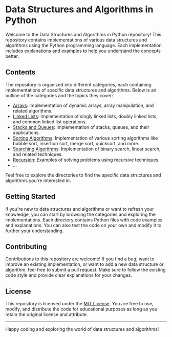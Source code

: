 # Data Structures and Algorithms in Python

Welcome to the Data Structures and Algorithms in Python repository! This repository contains implementations of various data structures and algorithms using the Python programming language. Each implementation includes explanations and examples to help you understand the concepts better.

## Contents

The repository is organized into different categories, each containing implementations of specific data structures and algorithms. Below is an outline of the categories and the topics they cover:

- [Arrays](arrays/): Implementation of dynamic arrays, array manipulation, and related algorithms.
- [Linked Lists](linked-lists/): Implementation of singly linked lists, doubly linked lists, and common linked list operations.
- [Stacks and Queues](stacks-queues/): Implementation of stacks, queues, and their applications.
- [Sorting Algorithms](sorting/): Implementation of various sorting algorithms like bubble sort, insertion sort, merge sort, quicksort, and more.
- [Searching Algorithms](searching/): Implementation of binary search, linear search, and related techniques.
- [Recursion](recursion/): Examples of solving problems using recursive techniques.
- ...

Feel free to explore the directories to find the specific data structures and algorithms you're interested in.

## Getting Started

If you're new to data structures and algorithms or want to refresh your knowledge, you can start by browsing the categories and exploring the implementations. Each directory contains Python files with code examples and explanations. You can also test the code on your own and modify it to further your understanding.

## Contributing

Contributions to this repository are welcome! If you find a bug, want to improve an existing implementation, or want to add a new data structure or algorithm, feel free to submit a pull request. Make sure to follow the existing code style and provide clear explanations for your changes.

## License

This repository is licensed under the [MIT License](LICENSE). You are free to use, modify, and distribute the code for educational purposes as long as you retain the original license and attribute.

---

Happy coding and exploring the world of data structures and algorithms!
